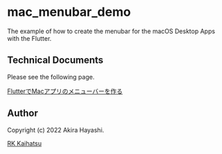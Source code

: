 # mac_menubar_demo

The example of how to create the menubar for the macOS Desktop Apps with the Flutter. 

## Technical Documents

Please see the following page.

[FlutterでMacアプリのメニューバーを作る](https://www.techgaku.com/archives/1053)

## Author

Copyright (c) 2022 Akira Hayashi.

[RK Kaihatsu](https://www.rk-k.com/)
